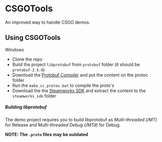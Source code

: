 # CSGOTools

An improved way to handle CSGO demos.


## Using CSGOTools
*Windows*

* Clone the repo
* Build the project `libprotobuf` from `protobuf` folder (it should be `protobuf-2.5.0`)
* Download the [Protobuf Compiler](https://github.com/google/protobuf/releases/download/v2.5.0/protoc-2.5.0-win32.zip) and put the content on the protoc folder
* Run the `make_cc_protos.bat` to compile the proto's
* Download the the [Steamworks SDK](https://partner.steamgames.com) and extract the content to the `steamworks_sdk` folder

##### Building libprotobuf
The demo project requires you to build libprotobuf as *Multi-threaded (/MT)* for Release 
and *Multi-threaded Debug (/MTd)* for Debug.


**NOTE: The `.proto` files may be outdated**
